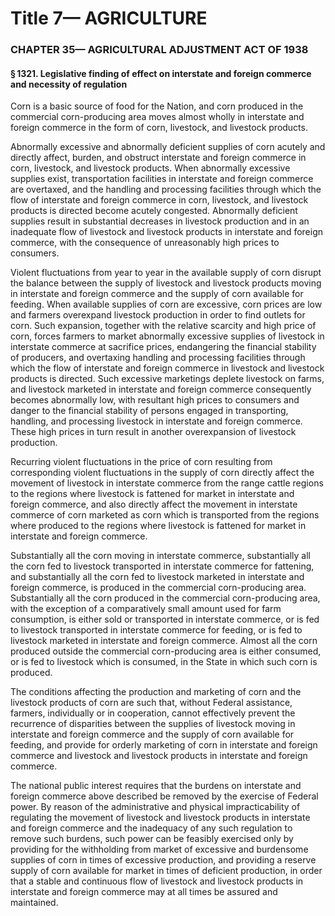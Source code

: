 
# Title 7— AGRICULTURE
### CHAPTER 35— AGRICULTURAL ADJUSTMENT ACT OF 1938
#### § 1321. Legislative finding of effect on interstate and foreign commerce and necessity of regulation

Corn is a basic source of food for the Nation, and corn produced in the commercial corn-producing area moves almost wholly in interstate and foreign commerce in the form of corn, livestock, and livestock products.

Abnormally excessive and abnormally deficient supplies of corn acutely and directly affect, burden, and obstruct interstate and foreign commerce in corn, livestock, and livestock products. When abnormally excessive supplies exist, transportation facilities in interstate and foreign commerce are overtaxed, and the handling and processing facilities through which the flow of interstate and foreign commerce in corn, livestock, and livestock products is directed become acutely congested. Abnormally deficient supplies result in substantial decreases in livestock production and in an inadequate flow of livestock and livestock products in interstate and foreign commerce, with the consequence of unreasonably high prices to consumers.

Violent fluctuations from year to year in the available supply of corn disrupt the balance between the supply of livestock and livestock products moving in interstate and foreign commerce and the supply of corn available for feeding. When available supplies of corn are excessive, corn prices are low and farmers overexpand livestock production in order to find outlets for corn. Such expansion, together with the relative scarcity and high price of corn, forces farmers to market abnormally excessive supplies of livestock in interstate commerce at sacrifice prices, endangering the financial stability of producers, and overtaxing handling and processing facilities through which the flow of interstate and foreign commerce in livestock and livestock products is directed. Such excessive marketings deplete livestock on farms, and livestock marketed in interstate and foreign commerce consequently becomes abnormally low, with resultant high prices to consumers and danger to the financial stability of persons engaged in transporting, handling, and processing livestock in interstate and foreign commerce. These high prices in turn result in another overexpansion of livestock production.

Recurring violent fluctuations in the price of corn resulting from corresponding violent fluctuations in the supply of corn directly affect the movement of livestock in interstate commerce from the range cattle regions to the regions where livestock is fattened for market in interstate and foreign commerce, and also directly affect the movement in interstate commerce of corn marketed as corn which is transported from the regions where produced to the regions where livestock is fattened for market in interstate and foreign commerce.

Substantially all the corn moving in interstate commerce, substantially all the corn fed to livestock transported in interstate commerce for fattening, and substantially all the corn fed to livestock marketed in interstate and foreign commerce, is produced in the commercial corn-producing area. Substantially all the corn produced in the commercial corn-producing area, with the exception of a comparatively small amount used for farm consumption, is either sold or transported in interstate commerce, or is fed to livestock transported in interstate commerce for feeding, or is fed to livestock marketed in interstate and foreign commerce. Almost all the corn produced outside the commercial corn-producing area is either consumed, or is fed to livestock which is consumed, in the State in which such corn is produced.

The conditions affecting the production and marketing of corn and the livestock products of corn are such that, without Federal assistance, farmers, individually or in cooperation, cannot effectively prevent the recurrence of disparities between the supplies of livestock moving in interstate and foreign commerce and the supply of corn available for feeding, and provide for orderly marketing of corn in interstate and foreign commerce and livestock and livestock products in interstate and foreign commerce.

The national public interest requires that the burdens on interstate and foreign commerce above described be removed by the exercise of Federal power. By reason of the administrative and physical impracticability of regulating the movement of livestock and livestock products in interstate and foreign commerce and the inadequacy of any such regulation to remove such burdens, such power can be feasibly exercised only by providing for the withholding from market of excessive and burdensome supplies of corn in times of excessive production, and providing a reserve supply of corn available for market in times of deficient production, in order that a stable and continuous flow of livestock and livestock products in interstate and foreign commerce may at all times be assured and maintained.
